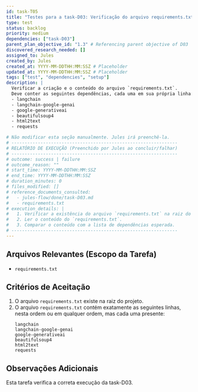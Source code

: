 ```yaml
---
id: task-T05
title: "Testes para a task-D03: Verificação do arquivo requirements.txt"
type: test
status: backlog
priority: medium
dependencies: ["task-D03"]
parent_plan_objective_id: "1.3" # Referencing parent objective of D03
discovered_research_needed: []
assigned_to: Jules
created_by: Jules
created_at: YYYY-MM-DDTHH:MM:SSZ # Placeholder
updated_at: YYYY-MM-DDTHH:MM:SSZ # Placeholder
tags: ["test", "dependencies", "setup"]
description: |
  Verificar a criação e o conteúdo do arquivo `requirements.txt`.
  Deve conter as seguintes dependências, cada uma em sua própria linha:
  - langchain
  - langchain-google-genai
  - google-generativeai
  - beautifulsoup4
  - html2text
  - requests

# Não modificar esta seção manualmente. Jules irá preenchê-la.
# ---------------------------------------------------------------
# RELATÓRIO DE EXECUÇÃO (Preenchido por Jules ao concluir/falhar)
# ---------------------------------------------------------------
# outcome: success | failure
# outcome_reason: ""
# start_time: YYYY-MM-DDTHH:MM:SSZ
# end_time: YYYY-MM-DDTHH:MM:SSZ
# duration_minutes: 0
# files_modified: []
# reference_documents_consulted:
#   - jules-flow/done/task-D03.md
#   - requirements.txt
# execution_details: |
#   1. Verificar a existência do arquivo `requirements.txt` na raiz do projeto.
#   2. Ler o conteúdo do `requirements.txt`.
#   3. Comparar o conteúdo com a lista de dependências esperada.
# ---------------------------------------------------------------
---
```


## Arquivos Relevantes (Escopo da Tarefa)
* `requirements.txt`

## Critérios de Aceitação
1.  O arquivo `requirements.txt` existe na raiz do projeto.
2.  O arquivo `requirements.txt` contém exatamente as seguintes linhas, nesta ordem ou em qualquer ordem, mas cada uma presente:
    ```
    langchain
    langchain-google-genai
    google-generativeai
    beautifulsoup4
    html2text
    requests
    ```

## Observações Adicionais
Esta tarefa verifica a correta execução da task-D03.
```
